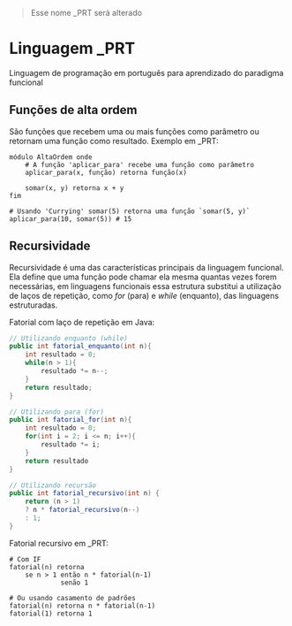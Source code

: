 > Esse nome _PRT será alterado
# Linguagem _PRT
Linguagem de programação em português para aprendizado do paradigma funcional

## Funções de alta ordem
São funções que recebem uma ou mais funções como parâmetro ou retornam uma função como resultado.
Exemplo em _PRT:
```_PRT
módulo AltaOrdem onde
	# A função 'aplicar_para' recebe uma função como parâmetro
	aplicar_para(x, função) retorna função(x)

	somar(x, y) retorna x + y
fim

# Usando 'Currying' somar(5) retorna uma função `somar(5, y)`
aplicar_para(10, somar(5)) # 15
```
## Recursividade
Recursividade é uma das características principais da linguagem funcional. Ela define que uma função pode chamar ela mesma quantas vezes forem necessárias, em linguagens funcionais essa estrutura substitui a utilização de laços de repetição, como _for_ (para) e _while_ (enquanto), das linguagens estruturadas.

Fatorial com laço de repetição em Java:
```java
// Utilizando enquanto (while)
public int fatorial_enquanto(int n){
	int resultado = 0;
	while(n > 1){
		resultado *= n--;
	}
	return resultado;
}

// Utilizando para (for)
public int fatorial_for(int n){
	int resultado = 0;
	for(int i = 2; i <= n; i++){
		resultado *= i;
	}
	return resultado
}

// Utilizando recursão
public int fatorial_recursivo(int n) {
	return (n > 1) 
	? n * fatorial_recursivo(n--) 
	: 1;
}
```

Fatorial recursivo em _PRT:
```_PRT
# Com IF
fatorial(n) retorna 
	se n > 1 então n * fatorial(n-1) 
			 senão 1

# Ou usando casamento de padrões
fatorial(n) retorna n * fatorial(n-1)
fatorial(1) retorna 1
```
